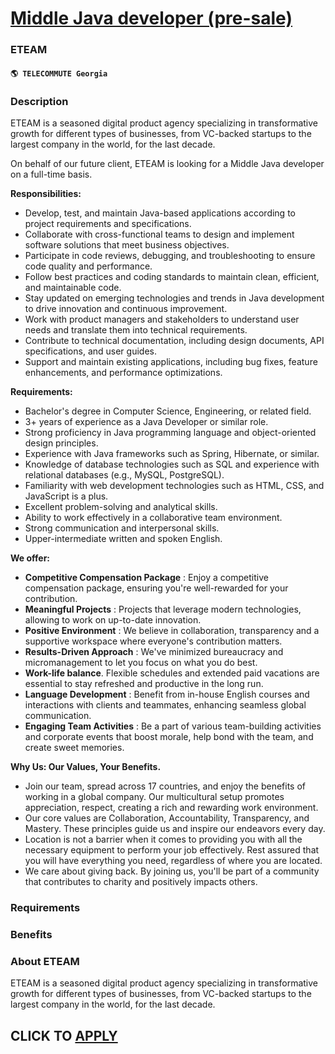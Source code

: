 # [Middle Java developer (pre-sale)](https://www.remotewlb.com/apply/middle-java-developer-pre-sale-84942)  
### ETEAM  
#### `🌎 TELECOMMUTE Georgia`  

### **Description**

ETEAM is a seasoned digital product agency specializing in transformative growth for different types of businesses, from VC-backed startups to the largest company in the world, for the last decade.

On behalf of our future client, ETEAM is looking for a Middle Java developer on a full-time basis.

 **Responsibilities:**

  * Develop, test, and maintain Java-based applications according to project requirements and specifications.
  * Collaborate with cross-functional teams to design and implement software solutions that meet business objectives.
  * Participate in code reviews, debugging, and troubleshooting to ensure code quality and performance.
  * Follow best practices and coding standards to maintain clean, efficient, and maintainable code.
  * Stay updated on emerging technologies and trends in Java development to drive innovation and continuous improvement.
  * Work with product managers and stakeholders to understand user needs and translate them into technical requirements.
  * Contribute to technical documentation, including design documents, API specifications, and user guides.
  * Support and maintain existing applications, including bug fixes, feature enhancements, and performance optimizations.

**Requirements:**

  * Bachelor's degree in Computer Science, Engineering, or related field.
  * 3+ years of experience as a Java Developer or similar role.
  * Strong proficiency in Java programming language and object-oriented design principles.
  * Experience with Java frameworks such as Spring, Hibernate, or similar.
  * Knowledge of database technologies such as SQL and experience with relational databases (e.g., MySQL, PostgreSQL).
  * Familiarity with web development technologies such as HTML, CSS, and JavaScript is a plus.
  * Excellent problem-solving and analytical skills.
  * Ability to work effectively in a collaborative team environment.
  * Strong communication and interpersonal skills.
  * Upper-intermediate written and spoken English.

**We offer:**

  * **Competitive Compensation Package** : Enjoy a competitive compensation package, ensuring you're well-rewarded for your contribution.
  * **Meaningful Projects** : Projects that leverage modern technologies, allowing to work on up-to-date innovation.
  * **Positive Environment** : We believe in collaboration, transparency and a supportive workspace where everyone's contribution matters.
  * **Results-Driven Approach** : We've minimized bureaucracy and micromanagement to let you focus on what you do best.
  * **Work-life balance**. Flexible schedules and extended paid vacations are essential to stay refreshed and productive in the long run.
  * **Language Development** : Benefit from in-house English courses and interactions with clients and teammates, enhancing seamless global communication.
  * **Engaging Team Activities** : Be a part of various team-building activities and corporate events that boost morale, help bond with the team, and create sweet memories.

**Why Us: Our Values, Your Benefits.**

  * Join our team, spread across 17 countries, and enjoy the benefits of working in a global company. Our multicultural setup promotes appreciation, respect, creating a rich and rewarding work environment.
  * Our core values are Collaboration, Accountability, Transparency, and Mastery. These principles guide us and inspire our endeavors every day.
  * Location is not a barrier when it comes to providing you with all the necessary equipment to perform your job effectively. Rest assured that you will have everything you need, regardless of where you are located.
  * We care about giving back. By joining us, you'll be part of a community that contributes to charity and positively impacts others.

### **Requirements**

###  **Benefits**

###  **About ETEAM**

ETEAM is a seasoned digital product agency specializing in transformative growth for different types of businesses, from VC-backed startups to the largest company in the world, for the last decade.

  
## CLICK TO [APPLY](https://www.remotewlb.com/apply/middle-java-developer-pre-sale-84942)

